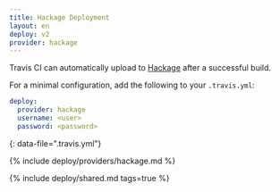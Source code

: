 ```yaml
---
title: Hackage Deployment
layout: en
deploy: v2
provider: hackage
---
```


Travis CI can automatically upload to [Hackage](https://hackage.haskell.org/) after a successful build.

For a minimal configuration, add the following to your `.travis.yml`:

```yaml
deploy:
  provider: hackage
  username: <user>
  password: <password>
```
{: data-file=".travis.yml"}

{% include deploy/providers/hackage.md %}

{% include deploy/shared.md tags=true %}
